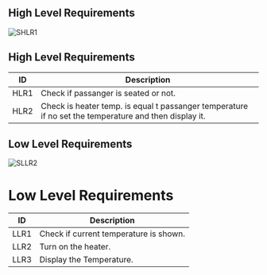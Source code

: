 
## High Level Requirements
![SHLR1](https://user-images.githubusercontent.com/94483005/144437694-c92b0473-0123-4524-b1f2-3954bc3ed277.png)

## High Level Requirements 

| ID             | Description                                                           |
| ----------------- | ------------------------------------------------------------------ |
| HLR1 |Check if passanger is seated or not.|
| HLR2 |Check is heater temp. is equal t passanger temperature if no set the temperature and then display it.|



## Low Level Requirements

![SLLR2](https://user-images.githubusercontent.com/94483005/144437715-3b9f3a28-0679-49cd-a2c8-e0939b9d7825.png)



# Low Level Requirements

| ID             | Description                                                           |
| ----------------- | ------------------------------------------------------------------ |
| LLR1|Check if current temperature is shown.|
| LLR2|Turn on the heater.|                                  
| LLR3|Display the Temperature.|
